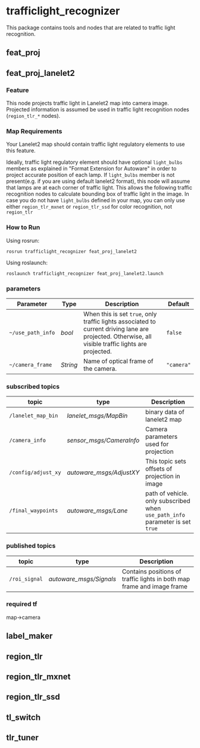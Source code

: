 # trafficlight_recognizer

This package contains tools and nodes that are related to traffic light recognition.

## feat_proj

## feat_proj_lanelet2

### Feature
This node projects traffic light in Lanelet2 map into camera image.
Projected information is assumed be used in traffic light recognition nodes (`region_tlr_*` nodes). 

### Map Requirements
Your Lanelet2 map should contain traffic light regulatory elements to use this feature.

Ideally, traffic light regulatory element should have optional `light_bulbs` members as explained in "Format Extension for Autoware" in order to project accurate position of each lamp. If `light_bulbs` member is not present(e.g. if you are using default lanelet2 format), this node will assume that lamps are at each corner of traffic light. This allows the following traffic recognition nodes to calculate bounding box of traffic light in the image. In case you do not have `light_bulbs` defined in your map, you can only use either `region_tlr_mxnet` or `region_tlr_ssd` for color recognition, not `region_tlr`

### How to Run
Using rosrun:
```
rosrun trafficlight_recognizer feat_proj_lanelet2
```
Using roslaunch:
```
roslaunch trafficlight_recognizer feat_proj_lanelet2.launch
```

### parameters

|Parameter| Type| Description|Default|
----------|-----|--------|---|
|`~/use_path_info`|*bool*|When this is set `true`, only traffic lights associated to current driving lane are projected. Otherwise, all visible traffic lights are projected.|`false`|
|`~/camera_frame`|*String*|Name of optical frame of the camera.|`"camera"`|

### subscribed topics

|topic| type | Description|
----------|-----|--------|
|`/lanelet_map_bin`|*lanelet_msgs/MapBin*|binary data of lanelet2 map|
|`/camera_info`|*sensor_msgs/CameraInfo*|Camera parameters used for projection|
|`/config/adjust_xy`|*autoware_msgs/AdjustXY*|This topic sets offsets of projection in image|
|`/final_waypoints`|*autoware_msgs/Lane*|path of vehicle. only subscribed when `use_path_info` parameter is set `true`|

### published topics

|topic| type | Description|
----------|-----|--------|
|`/roi_signal`|*autoware_msgs/Signals*|Contains positions of traffic lights in both map frame and image frame|

### required tf
map->camera

## label_maker

## region_tlr

## region_tlr_mxnet

## region_tlr_ssd

## tl_switch

## tlr_tuner
